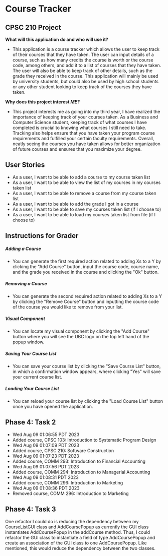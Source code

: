 # Course Tracker

## CPSC 210 Project

**What will this application do and who will use it?**

- This application is a course tracker which allows the user to keep track
  of their courses that they have taken. The user can input details of a
  course, such as how many credits the course is worth or the course code,
  among others, and add it to a list of courses that they have taken.
  The user will also be able to keep track of other details, such as
  the grade they received in the course. This application will mainly
  be used by university students, but could also be used by high school
  students or any other student looking to keep track of the courses they have taken.

**Why does this project interest *ME?***

- This project interests me as going into my third year, I have realized the
  importance of keeping track of your courses taken. As a Business and Computer
  Science student, keeping track of what courses I have completed is crucial
  to knowing what courses I still need to take. Tracking also helps ensure
  that you have taken your program course requirements and fulfilled your
  certain faculty requirements. Overall, neatly seeing the courses you have
  taken allows for better organization of future courses and ensures that you
  maximize your degree.

## User Stories

- As a user, I want to be able to add a course to my course taken list
- As a user, I want to be able to view the list of my courses in my courses taken list
- As a user, I want to be able to remove a course from my course taken list
- As a user, I want to be able to add the grade I got in a course
- As a user, I want to be able to save my courses taken list (if I choose to)
- As a user, I want to be able to load my courses taken list from file (if I choose to)

## Instructions for Grader

##### Adding a Course

- You can generate the first required action related to adding Xs to a Y by clicking the "Add Course" button,
  input the course code, course name, and the grade you received in the course and clicking the "Ok" button.

##### Removing a Course

- You can generate the second required action related to adding Xs to a Y by clicking the "Remove Course" button
  and inputting the course code of the course you would like to remove from your list.

##### Visual Component

- You can locate my visual component by clicking the "Add Course" button where you will see the UBC logo on the top
  left hand of the popup window.

##### Saving Your Course List

- You can save your course list by clicking the "Save Course List" button, in which a confirmation window appears, where
  clicking "Yes" will save your current course list.

##### Loading Your Course List

- You can reload your course list by clicking the "Load Course List" button once you have opened the application.

## Phase 4: Task 2

* Wed Aug 09 01:06:55 PDT 2023
* Added course, CPSC 103: Introduction to Systematic Program Design
* Wed Aug 09 01:07:09 PDT 2023
* Added course, CPSC 210: Software Construction
* Wed Aug 09 01:07:23 PDT 2023
* Added course, COMM 293: Introduction to Financial Accounting
* Wed Aug 09 01:07:56 PDT 2023
* Added course, COMM 294: Introduction to Managerial Accounting
* Wed Aug 09 01:08:31 PDT 2023
* Added course, COMM 296: Introduction to Marketing
* Wed Aug 09 01:08:36 PDT 2023
* Removed course, COMM 296: Introduction to Marketing

## Phase 4: Task 3

One refactor I could do is reducing the dependency between my CourseListGUI class and AddCoursePopup as currently the
GUI class instantiates AddCoursePopup in the addCourse method. Thus, I could refactor the GUI class to instantiate a
field of type AddCoursePopup and create an association of the GUI class to one AddCoursePopup. Like mentioned, this
would reduce the dependency between the two classes. 